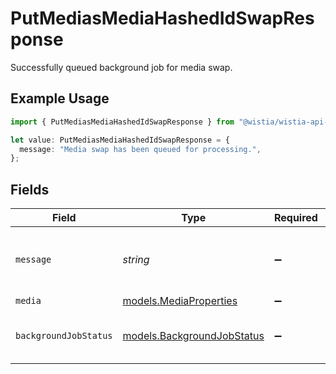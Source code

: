 # PutMediasMediaHashedIdSwapResponse

Successfully queued background job for media swap.

## Example Usage

```typescript
import { PutMediasMediaHashedIdSwapResponse } from "@wistia/wistia-api-client/models/operations";

let value: PutMediasMediaHashedIdSwapResponse = {
  message: "Media swap has been queued for processing.",
};
```

## Fields

| Field                                                             | Type                                                              | Required                                                          | Description                                                       | Example                                                           |
| ----------------------------------------------------------------- | ----------------------------------------------------------------- | ----------------------------------------------------------------- | ----------------------------------------------------------------- | ----------------------------------------------------------------- |
| `message`                                                         | *string*                                                          | :heavy_minus_sign:                                                | N/A                                                               | Media swap has been queued for processing.                        |
| `media`                                                           | [models.MediaProperties](../../models/mediaproperties.md)         | :heavy_minus_sign:                                                | N/A                                                               |                                                                   |
| `backgroundJobStatus`                                             | [models.BackgroundJobStatus](../../models/backgroundjobstatus.md) | :heavy_minus_sign:                                                | Status of the background job.                                     |                                                                   |